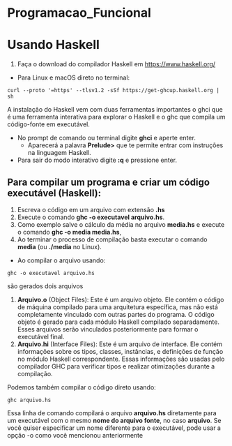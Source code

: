 # Programacao_Funcional

# Usando Haskell
1. Faça o download do compilador Haskell em https://www.haskell.org/
  * Para Linux e macOS direto no terminal:
 ```
curl --proto '=https' --tlsv1.2 -sSf https://get-ghcup.haskell.org | sh
```

A instalação do Haskell vem com duas ferramentas importantes o ghci que é uma ferramenta interativa para explorar o Haskell e o ghc que compila um código-fonte em executável.


* No prompt de comando ou terminal digite **ghci** e aperte enter.
  * Aparecerá a palavra **Prelude>** que te permite entrar com instruções na linguagem Haskell.
* Para sair do modo interativo digite **:q** e pressione enter.

## Para compilar um programa e criar um código executável (Haskell):

1. Escreva o código em um arquivo com extensão **.hs**
2. Execute o comando **ghc -o executavel arquivo.hs**.
3. Como exemplo salve o cálculo da média no arquivo **media.hs** e execute o comando **ghc -o media media.hs**,
4. Ao terminar o processo de compilação basta executar o comando **media** (ou **./media** no Linux).


* Ao compilar o arquivo usando:
```
ghc -o executavel arquivo.hs
```
são gerados dois arquivos
1. **Arquivo.o** (Object Files): Este é um arquivo objeto. Ele contém o código de máquina compilado para uma arquitetura específica, mas não está completamente vinculado com outras partes do programa. O código objeto é gerado para cada módulo Haskell compilado separadamente. Esses arquivos serão vinculados posteriormente para formar o executável final.
2. **Arquivo.hi** (Interface Files): Este é um arquivo de interface. Ele contém informações sobre os tipos, classes, instâncias, e definições de função no módulo Haskell correspondente. Essas informações são usadas pelo compilador GHC para verificar tipos e realizar otimizações durante a compilação.

Podemos também compilar o código direto usando:
```
ghc arquivo.hs
```
Essa linha de comando compilará o arquivo **arquivo.hs** diretamente para um executável com o mesmo **nome do arquivo fonte**, no caso **arquivo**. Se você quiser especificar um nome diferente para o executável, pode usar a opção -o como você mencionou anteriormente
